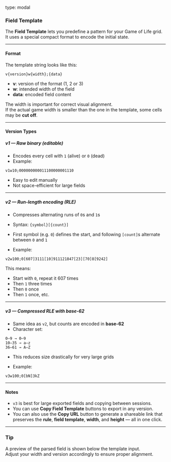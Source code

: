 type: modal
### Field Template

The **Field Template** lets you predefine a pattern for your Game of Life grid.  
It uses a special compact format to encode the initial state.

---

#### Format

The template string looks like this:

```
v{version}w{width};{data}
```

- **v**: version of the format (1, 2 or 3)
- **w**: intended width of the field
- **data**: encoded field content

The width is important for correct visual alignment.  
If the actual game width is smaller than the one in the template, some cells may be **cut off**.

---

#### Version Types

##### **v1** — Raw binary (editable)
- Encodes every cell with `1` (alive) or `0` (dead)
- Example:
```
v1w10;000000000011100000001110
```
- Easy to edit manually  
- Not space-efficient for large fields

---

##### **v2** — Run-length encoding (RLE)
- Compresses alternating runs of `0`s and `1`s
- Syntax: `{symbol}[{count}]`
- First symbol (e.g. `0`) defines the start, and following `[count]`s alternate between `0` and `1`

- Example:
```
v2w100;0[607]3111[10]911121847[23][70]8[9242]
```
This means:
- Start with `0`, repeat it 607 times  
- Then `1` three times  
- Then `0` once  
- Then `1` once, etc.

---

##### **v3** — Compressed RLE with base-62
- Same idea as `v2`, but counts are encoded in **base-62**
- Character set:
```
0–9 → 0–9
10–35 → a–z
36–61 → A–Z
```
- This reduces size drastically for very large grids

- Example:
```
v3w100;0[bN]3kZ
```

---

#### Notes

- `v3` is best for large exported fields and copying between sessions.  
- You can use **Copy Field Template** buttons to export in any version.  
- You can also use the **Copy URL** button to generate a shareable link that preserves the **rule**, **field template**, **width**, and **height** — all in one click.

---

### Tip

A preview of the parsed field is shown below the template input.  
Adjust your width and version accordingly to ensure proper alignment.
